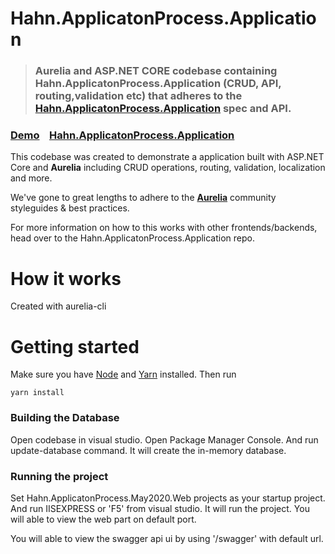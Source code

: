 # Hahn.ApplicatonProcess.Application


> ### Aurelia and ASP.NET CORE codebase containing Hahn.ApplicatonProcess.Application (CRUD, API, routing,validation etc) that adheres to the [Hahn.ApplicatonProcess.Application](https://github.com/kibria06cse/Hahn.ApplicatonProcess.Application) spec and API.

### [Demo]()&nbsp;&nbsp;&nbsp;&nbsp;[Hahn.ApplicatonProcess.Application](https://github.com/kibria06cse/Hahn.ApplicatonProcess.Application)


This codebase was created to demonstrate a application built with ASP.NET Core and **Aurelia** including CRUD operations, routing, validation, localization and more.

We've gone to great lengths to adhere to the **[Aurelia](http://aurelia.io)** community styleguides & best practices.

For more information on how to this works with other frontends/backends, head over to the Hahn.ApplicatonProcess.Application repo.


# How it works

Created with aurelia-cli

# Getting started

Make sure you have [Node](https://nodejs.org/) and [Yarn](https://yarnpkg.com/) installed. Then run 
```
yarn install

```

### Building the Database
Open codebase in visual studio. Open Package Manager Console. And run update-database command. It will create the in-memory database.

### Running the project
Set Hahn.ApplicatonProcess.May2020.Web projects as your startup project. And run IISEXPRESS or 'F5' from visual studio. It will run the project. You will able to view the web part on default port.

You will able to view the swagger api ui by using '/swagger' with default url.
